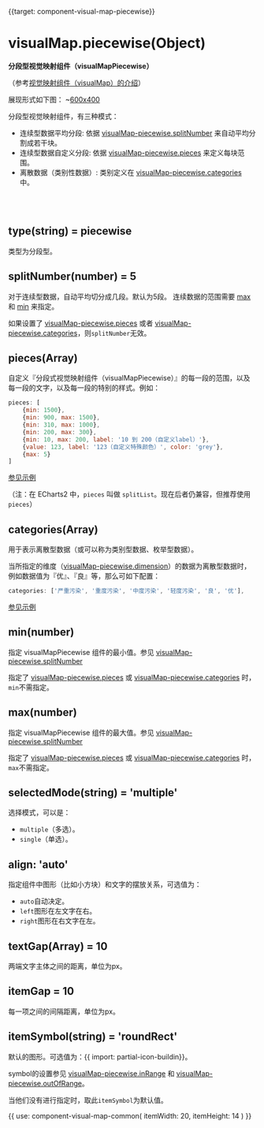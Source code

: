 
{{target: component-visual-map-piecewise}}

# visualMap.piecewise(Object)

**分段型视觉映射组件（visualMapPiecewise）**

（参考[视觉映射组件（visualMap）的介绍](~visualMap)）

展现形式如下图：
~[600x400](${galleryViewPath}doc-example/scatter-visualMap-piecewise&edit=1&reset=1)


分段型视觉映射组件，有三种模式：

* 连续型数据平均分段: 依据 [visualMap-piecewise.splitNumber](~visualMap-piecewise.splitNumber) 来自动平均分割成若干块。
* 连续型数据自定义分段: 依据 [visualMap-piecewise.pieces](~visualMap-piecewise.pieces) 来定义每块范围。
* 离散数据（类别性数据）: 类别定义在 [visualMap-piecewise.categories](~visualMap-piecewise.categories) 中。


<br>
<br>

## type(string) = piecewise

类型为分段型。

## splitNumber(number) = 5

对于连续型数据，自动平均切分成几段。默认为5段。
连续数据的范围需要 [max](~visualMap-piecewise.max) 和 [min](~visualMap-piecewise.min) 来指定。

如果设置了 [visualMap-piecewise.pieces](~visualMap-piecewise.pieces) 或者 [visualMap-piecewise.categories](~visualMap-piecewise.categories)，则`splitNumber`无效。


## pieces(Array)

自定义『分段式视觉映射组件（visualMapPiecewise）』的每一段的范围，以及每一段的文字，以及每一段的特别的样式。例如：

```javascript
pieces: [
    {min: 1500},
    {min: 900, max: 1500},
    {min: 310, max: 1000},
    {min: 200, max: 300},
    {min: 10, max: 200, label: '10 到 200（自定义label）'},
    {value: 123, label: '123（自定义特殊颜色）', color: 'grey'},
    {max: 5}
]
```

[参见示例](${galleryEditorPath}doc-example/map-visualMap-pieces&edit=1&reset=1)

（注：在 ECharts2 中，`pieces` 叫做 `splitList`。现在后者仍兼容，但推荐使用`pieces`）


## categories(Array)

用于表示离散型数据（或可以称为类别型数据、枚举型数据）。

当所指定的维度（[visualMap-piecewise.dimension](~visualMap-piecewise.dimension)）的数据为离散型数据时，例如数据值为『优』、『良』等，那么可如下配置：

```javascript
categories: ['严重污染', '重度污染', '中度污染', '轻度污染', '良', '优'],
```

[参见示例](${galleryEditorPath}doc-example/scatter-visualMap-categories&edit=1&reset=1)


## min(number)

指定 visualMapPiecewise 组件的最小值。参见 [visualMap-piecewise.splitNumber](~visualMap-piecewise.splitNumber)

指定了 [visualMap-piecewise.pieces](~visualMap-piecewise.pieces) 或 [visualMap-piecewise.categories](~visualMap-piecewise.categories) 时，`min`不需指定。


## max(number)

指定 visualMapPiecewise 组件的最大值。参见 [visualMap-piecewise.splitNumber](~visualMap-piecewise.splitNumber)

指定了 [visualMap-piecewise.pieces](~visualMap-piecewise.pieces) 或 [visualMap-piecewise.categories](~visualMap-piecewise.categories) 时，`max`不需指定。


## selectedMode(string) = 'multiple'

选择模式，可以是：

* `multiple`（多选）。
* `single`（单选）。


## align: 'auto'

指定组件中图形（比如小方块）和文字的摆放关系，可选值为：
* `auto`自动决定。
* `left`图形在左文字在右。
* `right`图形在右文字在左。

## textGap(Array) = 10

两端文字主体之间的距离，单位为px。

## itemGap = 10

每一项之间的间隔距离，单位为px。

## itemSymbol(string) = 'roundRect'

默认的图形。可选值为：{{ import: partial-icon-buildin}}。

symbol的设置参见 [visualMap-piecewise.inRange](~visualMap-piecewise.inRange) 和 [visualMap-piecewise.outOfRange](~visualMap-piecewise.outOfRange)。

当他们没有进行指定时，取此`itemSymbol`为默认值。

{{ use: component-visual-map-common(
    itemWidth: 20,
    itemHeight: 14
) }}

